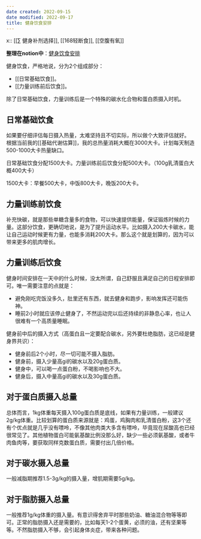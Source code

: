 ```yaml
---
date created: 2022-09-15
date modified: 2022-09-17
title: 健身饮食安排
---
```


x:: [[∑ 健身补剂选择]], [[168轻断食]], [[空腹有氧]]

**整理在notion中**：[健身饮食安排](https://www.notion.so/oldwinter/c129b6bc70c84708aaf5e25e49e1c872?v=5466f08139ca46e881c797be817abd60)


健身饮食，严格地说，分为2个组成部分：

- [[日常基础饮食]]。
- [[力量训练前后饮食]]。


除了日常基础饮食，力量训练后是一个特殊的碳水化合物和蛋白质摄入时机。

## 日常基础饮食

如果要仔细评估每日摄入热量，太难坚持且不切实际，所以做个大致评估就好。
根据当前我的[[基础代谢估算]]，我的总热量消耗大概在3000大卡。计划每天制造500-1000大卡热量缺口。

日常基础饮食分配1500大卡。力量训练前后饮食分配500大卡。（100g乳清蛋白大概400大卡）

1500大卡：早餐500大卡，中饭800大卡，晚饭200大卡。

## 力量训练前饮食

补充快碳，就是那些单糖含量多的食物，可以快速提供能量，保证锻炼时候的力量。这部分饮食，更确切地说，是为了提升运动水平。比如摄入200大卡碳水，能让自己运动时候更有力量，也能多消耗200大卡。那么这个就是划算的，因为可以带来更多的肌肉增长。

## 力量训练后饮食

健身时间安排在一天中的什么时候，没太所谓，自己舒服且满足自己的日程安排即可。唯一需要注意的点就是：
- 避免刚吃完饭没多久，肚里还有东西，就去健身和跑步，影响发挥还可能伤神。
- 睡前2小时就应该停止健身了，不然运动完以后还持续的非静息心率，也让人很难有一个高质量睡眠。

健身前中后的摄入方式（高蛋白且一定要配合碳水，另外要杜绝脂肪，这已经是健身界共识）：
- 健身前后2个小时，尽一切可能不摄入脂肪。
- 健身前，摄入少量高gi的碳水以及20g蛋白质。
- 健身中，可以喝一点蛋白粉，不喝影响也不大。
- 健身后，摄入中量高gi的碳水以及30g蛋白质。

## 对于蛋白质摄入总量

总体而言，1kg体重每天摄入100g蛋白质是底线，如果有力量训练，一般建议2g/kg体重。比较划算的蛋白质来源就是：鸡蛋，鸡胸肉和乳清蛋白粉，这3个还有个优点就是几乎没有嘌呤，不像其他肉类大多含有嘌呤，毕竟现在尿酸高也已经很常见了。其他植物蛋白可能氨基酸比例没那么好，缺少一些必须氨基酸，或者牛肉鱼肉等，要获取同样克数蛋白质，需要付出几倍价格。

## 对于碳水摄入总量
一般减脂期推荐1.5-3g/kg的摄入量，增肌期需要5g/kg。

## 对于脂肪摄入总量
一般推荐1g/kg体重的摄入量。有意识得舍弃平时那些奶油、糖油混合物等等即可。正常的脂肪摄入还是需要的，比如每天1-2个蛋黄，必须的油，还有坚果等等。不然脂肪摄入不够，会引起身体炎症，带来各种问题。